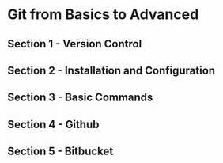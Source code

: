 # Git from Basics to Advanced

## Section 1 - Version Control

## Section 2 - Installation and Configuration

## Section 3 - Basic Commands

## Section 4 - Github

## Section 5 - Bitbucket